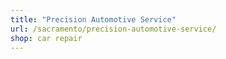 ```yaml
---
title: "Precision Automotive Service"
url: /sacramento/precision-automotive-service/
shop: car repair
---
```

